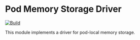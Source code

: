 <!--
SPDX-FileCopyrightText: 2023-present Intel Corporation
SPDX-License-Identifier: Apache-2.0
-->

# Pod Memory Storage Driver

[![Build](https://img.shields.io/github/actions/workflow/status/atomix/atomix/drivers-pod-memory-test.yml?style=for-the-badge)](https://github.com/atomix/atomix/actions/workflows/drivers-pod-memory.yml)

This module implements a driver for pod-local memory storage.
